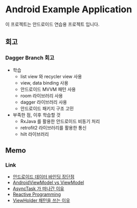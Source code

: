# Android Example Application

이 프로젝트는 안드로이드 연습용 프로젝트 입니다.

## 회고

### Dagger Branch 회고

- 학습
    - list view 와 recycler view 사용
    - view, data binding 사용
    - 안드로이드 MVVM 패턴 사용
    - room 라이브러리 사용
    - dagger 라이브러리 사용
    - 안드로이드 패키지 구조 고민
- 부족한 점, 이후 학습할 것
    - RxJava 를 활용한 안드로이드 비동기 처리
    - retrofit2 라이브러리를 활용한 통신
    - hilt 라이브러리

## Memo

### Link

- [안드로이드 데이터 바인딩 장단점](https://stackoverflow.com/questions/41462365/what-are-the-pros-and-cons-of-android-data-binding)
- [AndroidViewModel vs ViewModel](https://stackoverflow.com/questions/44148966/androidviewmodel-vs-viewmodel)
- [AsyncTask 가 떠나간 이유](https://velog.io/@haero_kim/Android-AsyncTask-%EA%B0%80-%EB%96%A0%EB%82%98%EA%B0%84-%EC%9D%B4%EC%9C%A0)
- [Reactive Programming](https://velog.io/@haero_kim/series/Reactive-Programming)
- [ViewHolder 패턴을 쓰는 이유](https://velog.io/@haero_kim/Android-ViewHolder-%ED%8C%A8%ED%84%B4%EC%9D%84-%EC%93%B0%EB%8A%94-%EC%9D%B4%EC%9C%A0)
